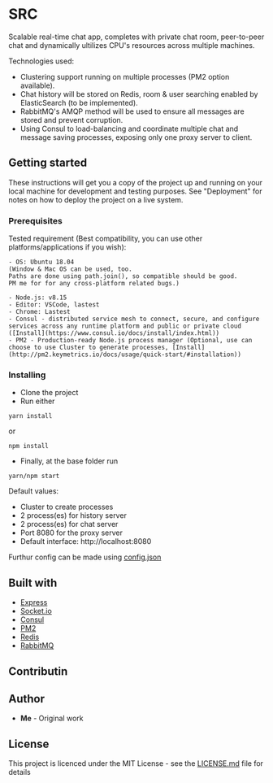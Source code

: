# SRC

Scalable real-time chat app, completes with private chat room, peer-to-peer chat and dynamically ultilizes CPU's resources across multiple machines.

Technologies used:

- Clustering support running on multiple processes (PM2 option available).
- Chat history will be stored on Redis, room & user searching enabled by ElasticSearch (to be implemented).
- RabbitMQ's AMQP method will be used to ensure all messages are stored and prevent corruption.
- Using Consul to load-balancing and coordinate multiple chat and message saving processes, exposing only one proxy server to client.

## Getting started

These instructions will get you a copy of the project up and running on your local machine for development and testing purposes. See "Deployment" for notes on how to deploy the project on a live system.

### Prerequisites

Tested requirement (Best compatibility, you can use other platforms/applications if you wish):

```
- OS: Ubuntu 18.04
(Window & Mac OS can be used, too.
Paths are done using path.join(), so compatible should be good.
PM me for for any cross-platform related bugs.)

- Node.js: v8.15
- Editor: VSCode, lastest
- Chrome: Lastest
- Consul - distributed service mesh to connect, secure, and configure services across any runtime platform and public or private cloud ([Install](https://www.consul.io/docs/install/index.html))
- PM2 - Production-ready Node.js process manager (Optional, use can choose to use Cluster to generate processes, [Install](http://pm2.keymetrics.io/docs/usage/quick-start/#installation))
```

### Installing

- Clone the project
- Run either

```
yarn install
```

or

```
npm install
```

- Finally, at the base folder run

```
yarn/npm start
```

Default values:

- Cluster to create processes
- 2 process(es) for history server
- 2 process(es) for chat server
- Port 8080 for the proxy server
- Default interface: http://localhost:8080

Furthur config can be made using [config.json](server/config.json)

## Built with

- [Express](https://github.com/expressjs/express)
- [Socket.io](https://github.com/socketio/socket.io)
- [Consul](https://github.com/hashicorp/consul)
- [PM2](https://github.com/Unitech/pm2)
- [Redis](https://github.com/antirez/redis)
- [RabbitMQ](https://github.com/rabbitmq)

## Contributin

## Author

- **Me** - Original work

## License

This project is licenced under the MIT License - see the [LICENSE.md](LICENSE.md) file for details

